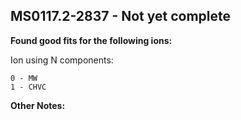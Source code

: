 ## MS0117.2-2837 - Not yet complete
**Found good fits for the following ions:**

Ion using N components:
```
0 - MW
1 - CHVC
```


**Other Notes:**

